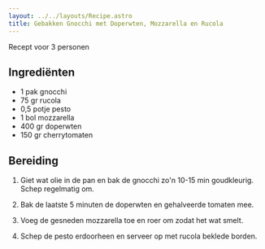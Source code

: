 ```yaml
---
layout: ../../layouts/Recipe.astro
title: Gebakken Gnocchi met Doperwten, Mozzarella en Rucola
---
```

R﻿ecept voor 3 personen

## Ingrediënten

* 1﻿ pak gnocchi
* 7﻿5 gr rucola
* 0﻿,5 potje pesto
* 1﻿ bol mozzarella
* 400 gr doperwten
* 1﻿50 gr cherrytomaten

## Bereiding

1. G﻿iet wat olie in de pan en bak de gnocchi zo'n 10-15 min goudkleurig. Schep regelmatig om. 


2. B﻿ak de laatste 5 minuten de doperwten en gehalveerde tomaten mee.
3. V﻿oeg de gesneden mozzarella toe en roer om zodat het wat smelt.
4. S﻿chep de pesto erdoorheen en serveer op met rucola beklede borden.